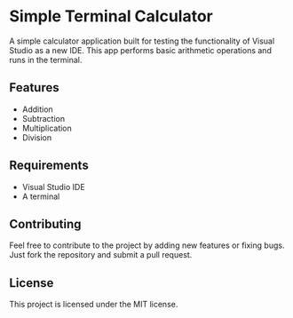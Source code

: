 # Simple Terminal Calculator

A simple calculator application built for testing the functionality of Visual Studio as a new IDE. This app performs basic arithmetic operations and runs in the terminal.

## Features
- Addition
- Subtraction
- Multiplication
- Division

## Requirements
- Visual Studio IDE
- A terminal

## Contributing
Feel free to contribute to the project by adding new features or fixing bugs. Just fork the repository and submit a pull request.

## License
This project is licensed under the MIT license.
